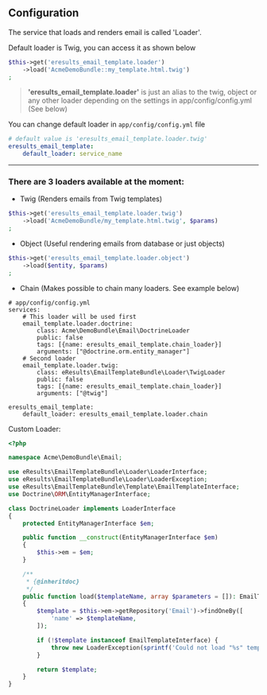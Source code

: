 ## Configuration

The service that loads and renders email is called 'Loader'. 

Default loader is Twig, you can access it as shown below

```php 
$this->get('eresults_email_template.loader')
    ->load('AcmeDemoBundle::my_template.html.twig')
;
```
>**'eresults_email_template.loader'** is just an alias to the twig, object or any other loader 
>depending on the settings in app/config/config.yml (See below)

You can change default loader in  ```app/config/config.yml``` file

```yml
# default value is 'eresults_email_template.loader.twig'
eresults_email_template:
    default_loader: service_name
```

---

### There are 3 loaders available at the moment:

* Twig (Renders emails from Twig templates)

```php 
$this->get('eresults_email_template.loader.twig')
    ->load('AcmeDemoBundle/my_template.html.twig', $params)
;
```

* Object (Useful rendering emails from database or just objects)

```php 
$this->get('eresults_email_template.loader.object')
    ->load($entity, $params)
;
```

* Chain (Makes possible to chain many loaders. See example below)

```
# app/config/config.yml
services:
    # This loader will be used first
    email_template.loader.doctrine:
        class: Acme\DemoBundle\Email\DoctrineLoader
        public: false
        tags: [{name: eresults_email_template.chain_loader}]
        arguments: ["@doctrine.orm.entity_manager"]
    # Second loader
    email_template.loader.twig:
        class: eResults\EmailTemplateBundle\Loader\TwigLoader
        public: false
        tags: [{name: eresults_email_template.chain_loader}]
        arguments: ["@twig"]

eresults_email_template:
    default_loader: eresults_email_template.loader.chain
```

Custom Loader:

```php
<?php

namespace Acme\DemoBundle\Email;

use eResults\EmailTemplateBundle\Loader\LoaderInterface;
use eResults\EmailTemplateBundle\Loader\LoaderException;
use eResults\EmailTemplateBundle\Template\EmailTemplateInterface;
use Doctrine\ORM\EntityManagerInterface;

class DoctrineLoader implements LoaderInterface
{
    protected EntityManagerInterface $em;

    public function __construct(EntityManagerInterface $em)
    {
        $this->em = $em;
    }

    /**
     * {@inheritdoc}
     */
    public function load($templateName, array $parameters = []): EmailTemplateInterface
    {
        $template = $this->em->getRepository('Email')->findOneBy([
            'name' => $templateName,
        ]);

        if (!$template instanceof EmailTemplateInterface) {
            throw new LoaderException(sprintf('Could not load "%s" template.', $templateName));
        }

        return $template;
    }
}
```


